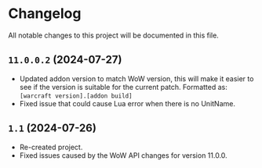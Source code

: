 # Changelog
All notable changes to this project will be documented in this file.

## `11.0.0.2` (2024-07-27)
- Updated addon version to match WoW version, this will make it easier to see if the version is suitable for the current patch. Formatted as: `[warcraft version].[addon build]`
- Fixed issue that could cause Lua error when there is no UnitName.

## `1.1` (2024-07-26)
- Re-created project.
- Fixed issues caused by the WoW API changes for version 11.0.0.
